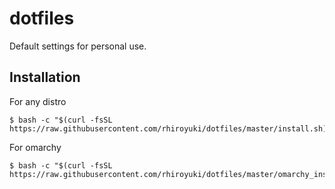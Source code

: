 # dotfiles

Default settings for personal use.

## Installation

For any distro
```
$ bash -c "$(curl -fsSL https://raw.githubusercontent.com/rhiroyuki/dotfiles/master/install.sh)"
```

For omarchy
```
$ bash -c "$(curl -fsSL https://raw.githubusercontent.com/rhiroyuki/dotfiles/master/omarchy_install.sh)"
```
